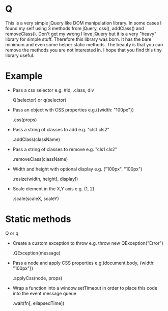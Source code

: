 # Q
This is a very simple jQuery like DOM manipulation library. In some cases I found my self using 3 methods from jQuery, css(), addClass() and removeClass(). Don't get my wrong I love jQuery but it is a very "heavy" library for simple stuff. Therefore this library was born. It has the bare minimum and even some helper static methods. The beauty is that you can remove the methods you are not interested in. I hope that you find this tiny library useful.


# Example
- Pass a css selector e.g. #id, .class, div

  Q(selector) or q(selector)

- Pass an object with CSS properties e.g.({width: "100px"})

  .css(props)

- Pass a string of classes to add e.g. "cls1 cls2"

  .addClass(className)

- Pass a string of classes to remove e.g. "cls1 cls2"

  .removeClass(className)

- Width and height with optional display e.g. ("100px", "100px") 

  .resize(width, height[, display]) 

- Scale element in the X,Y axis e.g. (1, 2)

  .scale(scaleX, scaleY)

# Static methods

Q or q

- Create a custom exception to throw e.g. throw new QException("Error")

  .QException(message) 

- Pass a node and apply CSS properties e.g.(document.body, {width: "100px"})

  .applyCss(node, props)

- Wrap a function into a window.setTimeout in order to place this code into the event message queue

  .wait(fn[, ellapsedTime]) 
